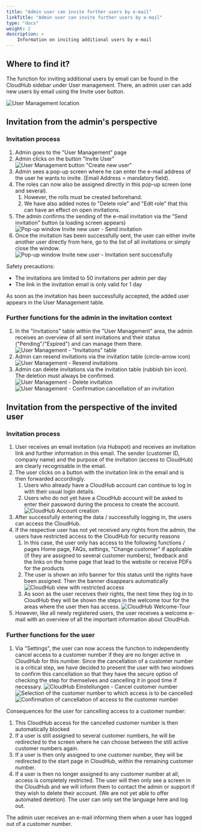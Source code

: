 ```yaml
---
title: "Admin user can invite further users by e-mail"
linkTitle: "Admin user can invite further users by e-mail"
type: "docs"
weight: 2
description: >
    Information on inviting additional users by e-mail
---
```


## Where to find it?
The function for inviting additional users by email can be found in the CloudHub sidebar under User management. There, an admin user can add new users by email using the Invite user button.

![User Management location](../img/admin-user-invite/usr-mngmt-location.png)

## Invitation from the admin's perspective

### Invitation process

1. Admin goes to the "User Management" page
2. Admin clicks on the button "Invite User"\
![User Management button "Create new user"](../img/admin-user-invite/usr-mngmt-new-user.png)
3. Admin sees a pop-up screen where he can enter the e-mail address of the user he wants to invite. (Email Address = mandatory field).
4. The roles can now also be assigned directly in this pop-up screen (one and several).
    1. However, the rolls must be created beforehand.
    2. We have also added notes to "Delete role" and "Edit role" that this can have an effect on open invitations.
5. The admin confirms the sending of the e-mail invitation via the "Send invitation" button (a loading screen appears)
![Pop-up window Invite new user - Send invitation](../img/admin-user-invite/pop-up-invite-new-user-3.png)
6. Once the invitation has been successfully sent, the user can either invite another user directly from here, go to the list of all invitations or simply close the window.
![Pop-up window Invite new user - Invitation sent successfully](../img/admin-user-invite/pop-up-invite-new-user-4.png)

Safety precautions:

- The invitations are limited to 50 invitations per admin per day
- The link in the invitation email is only valid for 1 day

As soon as the invitation has been successfully accepted, the added user appears in the User Management table.

### Further functions for the admin in the invitation context

1. In the "Invitations" table within the "User Management" area, the admin receives an overview of all sent invitations and their status ("Pending"/"Expired") and can manage them there.
![User Management - "Invitations" table](../img/admin-user-invite/usr-mngmt-table-invitations-1.png)
2. Admin can resend invitations via the invitation table (circle-arrow icon)\
![User Management - Resend invitations ](../img/admin-user-invite/usr-mngmt-resend-invitation.png)
3. Admin can delete invitations via the invitation table (rubbish bin icon). The deletion must always be confirmed.
![User Management - Delete invitation](../img/admin-user-invite/usr-mngmt-delete-invitation.png)
![User Management - Confirmation cancellation of an invitation](../img/admin-user-invite/usr-mngmt-confirm-delete-user.png)

## Invitation from the perspective of the invited user

### Invitation process

1. User receives an email invitation (via Hubspot) and receives an invitation link and further information in this email. The sender (customer ID, company name) and the purpose of the invitation (access to CloudHub) are clearly recognisable in the email.
2. The user clicks on a button with the invitation link in the email and is then forwarded accordingly.
    1. Users who already have a CloudHub account can continue to log in with their usual login details.
    2. Users who do not yet have a CloudHub account will be asked to enter their password during the process to create the account.\
![CloudHub Account creation](../img/admin-user-invite/cloudhub-register-new-account.png)
3. After successfully entering the data / successfully logging in, the users can access the CloudHub.
4. If the respective user has not yet received any rights from the admin, the users have restricted access to the CloudHub for security reasons
    1. In this case, the user only has access to the following functions / pages Home page, FAQs, settings, "Change customer" if applicable (if they are assigned to several customer numbers), feedback and the links on the home page that lead to the website or receive PDFs for the products
    2. The user is shown an info banner for this status until the rights have been assigned. Then the banner disappears automatically
    ![CloudHub view with restricted access](../img/admin-user-invite/cloudhub-restricted-access.png)
    3. As soon as the user receives their rights, the next time they log in to CloudHub they will be shown the steps in the welcome tour for the areas where the user then has access.
    ![CloudHub Welcome-Tour](../img/admin-user-invite/cloudhub-welcome-tour.png)
5. However, like all newly registered users, the user receives a welcome e-mail with an overview of all the important information about CloudHub.

### Further functions for the user

1. Via "Settings", the user can now access the function to independently cancel access to a customer number if they are no longer active in CloudHub for this number. Since the cancellation of a customer number is a critical step, we have decided to present the user with two windows to confirm this cancellation so that they have the secure option of checking the step for themselves and cancelling it in good time if necessary.
![CloudHub Einstellungen - Cancel customer number](../img/admin-user-invite/cloudhub-settings-cancel-access-to-customer-number.png)
![Selection of the customer number to which access is to be cancelled](../img/admin-user-invite/select-customer-number-to-cancel-access.png)
![Confirmation of cancellation of access to the customer number](../img/admin-user-invite/confirm-cancel-access-to-customer-number.png)

Consequences for the user for cancelling access to a customer number:

1. This CloudHub access for the cancelled customer number is then automatically blocked
2. If a user is still assigned to several customer numbers, he will be redirected to the screen where he can choose between the still active customer numbers again.
3. If a user is then only assigned to one customer number, they will be redirected to the start page in CloudHub, within the remaining customer number.
4. If a user is then no longer assigned to any customer number at all, access is completely restricted. The user will then only see a screen in the CloudHub and we will inform them to contact the admin or support if they wish to delete their account. (We are not yet able to offer automated deletion). The user can only set the language here and log out.

The admin user receives an e-mail informing them when a user has logged out of a customer number.
